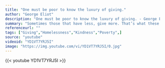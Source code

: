 ```yaml
---
title: "One must be poor to know the luxury of giving."
author: "George Eliot"
description: "One must be poor to know the luxury of giving. - George Eliot quotes from GetInspired365.com"
summary: "Sometimes those that have less, give more. That’s what these young men discovered when they went out into their community and conducted an impromptu social experiment.  Inspired by a recent online video, they wanted to spread the message of giving."
referenceurl: ""
tags: ["Giving","Homelessness","Kindness","Poverty",]
source: "youtube"
videoid: "YD1VT7YRJ5I"
image: "https://img.youtube.com/vi/YD1VT7YRJ5I/0.jpg"
---
```


{{< youtube YD1VT7YRJ5I >}}
